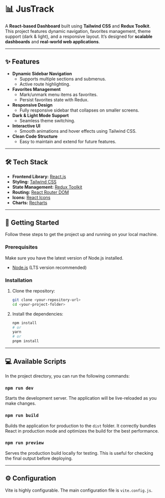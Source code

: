 # 📊 JusTrack

A **React-based  Dashboard** built using **Tailwind CSS** and **Redux Toolkit**.  
This project features dynamic navigation, favorites management, theme support (dark & light), and a responsive layout. It’s designed for **scalable dashboards** and **real-world web applications**.

---

## ✨ Features

- **Dynamic Sidebar Navigation**
  - Supports multiple sections and submenus.
  - Active route highlighting.
- **Favorites Management**
  - Mark/unmark menu items as favorites.
  - Persist favorites state with Redux.
- **Responsive Design**
  - Fully responsive sidebar that collapses on smaller screens.
- **Dark & Light Mode Support**
  - Seamless theme switching.
- **Interactive UI**
  - Smooth animations and hover effects using Tailwind CSS.
- **Clean Code Structure**
  - Easy to maintain and extend for future features.

---

## 🛠️ Tech Stack

- **Frontend Library:** [React.js](https://reactjs.org/)
- **Styling:** [Tailwind CSS](https://tailwindcss.com/)
- **State Management:** [Redux Toolkit](https://redux-toolkit.js.org/)
- **Routing:** [React Router DOM](https://reactrouter.com/)
- **Icons:** [React Icons](https://react-icons.github.io/react-icons/)
- **Charts:** [Recharts](https://recharts.org/en-US/)

---


## 🚀 Getting Started

Follow these steps to get the project up and running on your local machine.

### Prerequisites

Make sure you have the latest version of Node.js installed.

-   [Node.js](https://nodejs.org/) (LTS version recommended)

### Installation

1.  Clone the repository:
    ```bash
    git clone <your-repository-url>
    cd <your-project-folder>
    ```

2.  Install the dependencies:
    ```bash
    npm install
    # or
    yarn
    # or
    pnpm install
    ```

---

## 💻 Available Scripts

In the project directory, you can run the following commands:

### `npm run dev`

Starts the development server. The application will be live-reloaded as you make changes.

### `npm run build`

Builds the application for production to the `dist` folder. It correctly bundles React in production mode and optimizes the build for the best performance.

### `npm run preview`

Serves the production build locally for testing. This is useful for checking the final output before deploying.

---

## ⚙️ Configuration

Vite is highly configurable. The main configuration file is `vite.config.js`.
